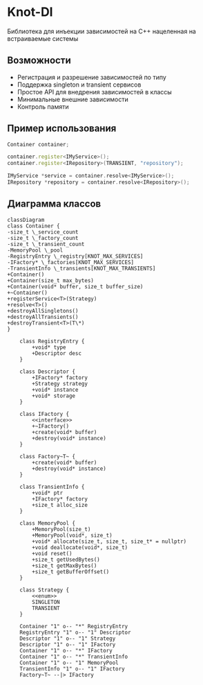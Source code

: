 # Knot-DI

Библиотека для инъекции зависимостей на C++ нацеленная на встраиваемые системы

## Возможности

- Регистрация и разрешение зависимостей по типу
- Поддержка singleton и transient сервисов
- Простое API для внедрения зависимостей в классы
- Минимальные внешние зависимости
- Контроль памяти

## Пример использования

```cpp
Container container;

container.register<IMyService>();
container.register<IRepository>(TRANSIENT, "repository");

IMyService *service = container.resolve<IMyService>();
IRepository *repository = container.resolve<IRepository>();

```

## Диаграмма классов

```mermaid
classDiagram
class Container {
-size_t \_service_count
-size_t \_factory_count
-size_t \_transient_count
-MemoryPool \_pool
-RegistryEntry \_registry[KNOT_MAX_SERVICES]
-IFactory* \_factories[KNOT_MAX_SERVICES]
-TransientInfo \_transients[KNOT_MAX_TRANSIENTS]
+Container()
+Container(size_t max_bytes)
+Container(void* buffer, size_t buffer_size)
+~Container()
+registerService<T>(Strategy)
+resolve<T>()
+destroyAllSingletons()
+destroyAllTransients()
+destroyTransient<T>(T\*)
}

    class RegistryEntry {
        +void* type
        +Descriptor desc
    }

    class Descriptor {
        +IFactory* factory
        +Strategy strategy
        +void* instance
        +void* storage
    }

    class IFactory {
        <<interface>>
        +~IFactory()
        +create(void* buffer)
        +destroy(void* instance)
    }

    class Factory~T~ {
        +create(void* buffer)
        +destroy(void* instance)
    }

    class TransientInfo {
        +void* ptr
        +IFactory* factory
        +size_t alloc_size
    }

    class MemoryPool {
        +MemoryPool(size_t)
        +MemoryPool(void*, size_t)
        +void* allocate(size_t, size_t, size_t* = nullptr)
        +void deallocate(void*, size_t)
        +void reset()
        +size_t getUsedBytes()
        +size_t getMaxBytes()
        +size_t getBufferOffset()
    }

    class Strategy {
        <<enum>>
        SINGLETON
        TRANSIENT
    }

    Container "1" o-- "*" RegistryEntry
    RegistryEntry "1" o-- "1" Descriptor
    Descriptor "1" o-- "1" Strategy
    Descriptor "1" o-- "1" IFactory
    Container "1" o-- "*" IFactory
    Container "1" o-- "*" TransientInfo
    Container "1" o-- "1" MemoryPool
    TransientInfo "1" o-- "1" IFactory
    Factory~T~ --|> IFactory
```
